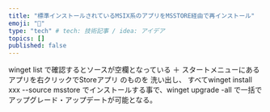 ```yaml
---
title: "標準インストールされているMSIX系のアプリをMSSTORE経由で再インストール"
emoji: "🐙"
type: "tech" # tech: 技術記事 / idea: アイデア
topics: []
published: false
---
```


winget list で確認するとソースが空欄となっている ＋ スタートメニューにあるアプリを右クリックでStoreアプリ のものを
洗い出し、
すべてwinget install xxx --source msstore でインストールする事で、winget upgrade -all で一括でアップグレード・アップデートが可能となる。


